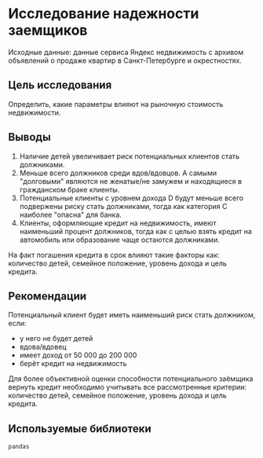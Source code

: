 # Исследование надежности заемщиков

Исходные данные: данные сервиса Яндекс недвижимость с архивом объявлений о продаже квартир в Санкт-Петербурге и окрестностях.

## Цель исследования 

Определить, какие параметры влияют на рыночную стоимость недвижимости. 

## Выводы

1. Наличие детей увеличивает риск потенциальных клиентов стать должниками.
2. Меньше всего должников среди вдов/вдовцов. А самыми "долговыми" являются не женатые/не замужем и находящиеся в гражданском браке клиенты.
3. Потенциальные клиенты с уровнем дохода D будут меньше всего подвержены риску стать должниками, тогда как категория С наиболее "опасна" для банка.
4. Клиенты, оформляющие кредит на недвижимость, имеют наименьший процент должников, тогда как с целью взять кредит на автомобиль или образование чаще остаются должниками.
    
На факт погашения кредита в срок влияют такие факторы как: количество детей, семейное положение, уровень дохода и цель кредита.
    
## Рекомендации

Потенциальный клиент будет иметь наименьший риск стать должником, если:
* у него не будет детей
* вдова/вдовец
* имеет доход от 50 000 до 200 000
* берёт кредит на недвижимость
    
Для более объективной оценки способности потенциального заёмщика вернуть кредит необходимо учитывать все рассмотренные критерии: количество детей, семейное положение, уровень дохода и цель кредита.

## Используемые библиотеки

    pandas
